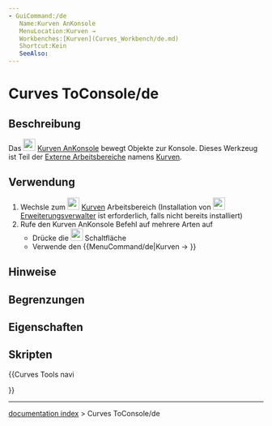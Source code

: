 ```yaml
---
- GuiCommand:/de
   Name:Kurven AnKonsole
   MenuLocation:Kurven → 
   Workbenches:[Kurven](Curves_Workbench/de.md)
   Shortcut:Kein
   SeeAlso:
---
```


# Curves ToConsole/de


</div>

## Beschreibung


<div class="mw-translate-fuzzy">

Das <img alt="" src=images/Curves_ToConsole.svg  style="width:24px;"> [Kurven AnKonsole](Curves_ToConsole/de.md) bewegt Objekte zur Konsole. Dieses Werkzeug ist Teil der [Externe Arbeitsbereiche](external_workbenches/de.md) namens [Kurven](Curves_Workbench/de.md).


</div>

## Verwendung


<div class="mw-translate-fuzzy">

1.  Wechsle zum <img alt="" src=images/Curves_workbench_icon.svg  style="width:24px;"> [Kurven](Curves_Workbench/de.md) Arbeitsbereich (Installation von <img alt="" src=images/AddonManager.svg  style="width:24px;"> [Erweiterungsverwalter](Addon_Manager/de.md) ist erforderlich, falls nicht bereits installiert)
2.  Rufe den Kurven AnKonsole Befehl auf mehrere Arten auf
    -   Drücke die <img alt="" src=images/Curves_ToConsole.svg  style="width:24px;"> Schaltfläche
    -   Verwende den {{MenuCommand/de|Kurven → 
        }}


</div>

## Hinweise

## Begrenzungen

## Eigenschaften

## Skripten


<div class="mw-translate-fuzzy">





</div>


{{Curves Tools navi

}}

---
[documentation index](../README.md) > Curves ToConsole/de
